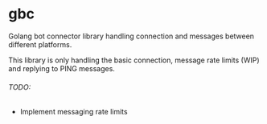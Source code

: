 # gbc
Golang bot connector library handling connection and messages between different platforms.

This library is only handling the basic connection, message rate limits (WIP) and replying to PING messages.

###### TODO:

- Implement messaging rate limits